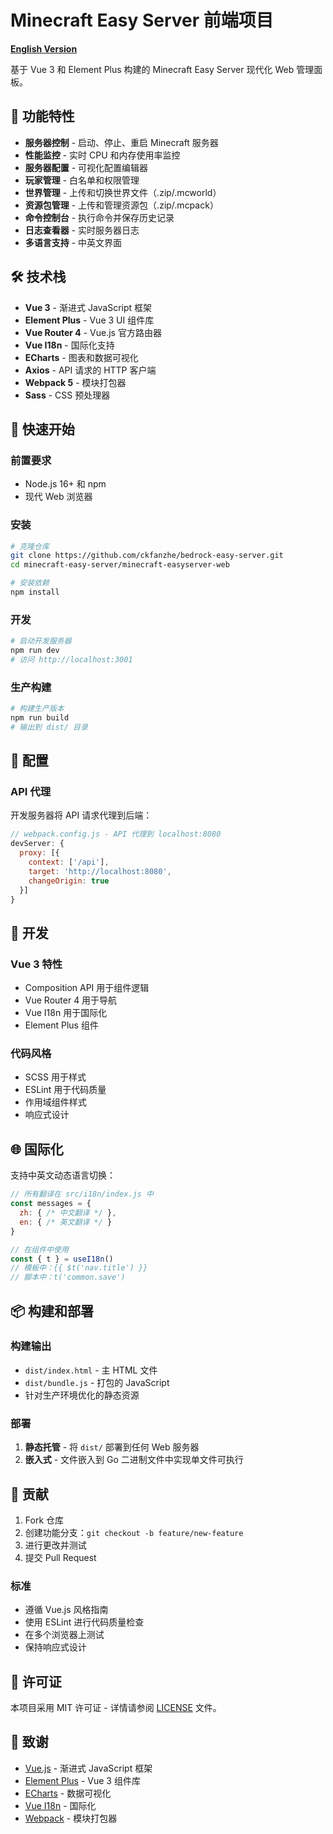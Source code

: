 # Minecraft Easy Server 前端项目

**[English Version](README.md)**

基于 Vue 3 和 Element Plus 构建的 Minecraft Easy Server 现代化 Web 管理面板。

## 🚀 功能特性

- **服务器控制** - 启动、停止、重启 Minecraft 服务器
- **性能监控** - 实时 CPU 和内存使用率监控
- **服务器配置** - 可视化配置编辑器
- **玩家管理** - 白名单和权限管理
- **世界管理** - 上传和切换世界文件（.zip/.mcworld）
- **资源包管理** - 上传和管理资源包（.zip/.mcpack）
- **命令控制台** - 执行命令并保存历史记录
- **日志查看器** - 实时服务器日志
- **多语言支持** - 中英文界面

## 🛠️ 技术栈

- **Vue 3** - 渐进式 JavaScript 框架
- **Element Plus** - Vue 3 UI 组件库
- **Vue Router 4** - Vue.js 官方路由器
- **Vue I18n** - 国际化支持
- **ECharts** - 图表和数据可视化
- **Axios** - API 请求的 HTTP 客户端
- **Webpack 5** - 模块打包器
- **Sass** - CSS 预处理器

## 🚀 快速开始

### 前置要求

- Node.js 16+ 和 npm
- 现代 Web 浏览器

### 安装

```bash
# 克隆仓库
git clone https://github.com/ckfanzhe/bedrock-easy-server.git
cd minecraft-easy-server/minecraft-easyserver-web

# 安装依赖
npm install
```

### 开发

```bash
# 启动开发服务器
npm run dev
# 访问 http://localhost:3001
```

### 生产构建

```bash
# 构建生产版本
npm run build
# 输出到 dist/ 目录
```

## 🔧 配置

### API 代理

开发服务器将 API 请求代理到后端：

```javascript
// webpack.config.js - API 代理到 localhost:8080
devServer: {
  proxy: [{
    context: ['/api'],
    target: 'http://localhost:8080',
    changeOrigin: true
  }]
}
```

## 🧪 开发

### Vue 3 特性
- Composition API 用于组件逻辑
- Vue Router 4 用于导航
- Vue I18n 用于国际化
- Element Plus 组件

### 代码风格
- SCSS 用于样式
- ESLint 用于代码质量
- 作用域组件样式
- 响应式设计

## 🌐 国际化

支持中英文动态语言切换：

```javascript
// 所有翻译在 src/i18n/index.js 中
const messages = {
  zh: { /* 中文翻译 */ },
  en: { /* 英文翻译 */ }
}

// 在组件中使用
const { t } = useI18n()
// 模板中：{{ $t('nav.title') }}
// 脚本中：t('common.save')
```

## 📦 构建和部署

### 构建输出
- `dist/index.html` - 主 HTML 文件
- `dist/bundle.js` - 打包的 JavaScript
- 针对生产环境优化的静态资源

### 部署
1. **静态托管** - 将 `dist/` 部署到任何 Web 服务器
2. **嵌入式** - 文件嵌入到 Go 二进制文件中实现单文件可执行

## 🤝 贡献

1. Fork 仓库
2. 创建功能分支：`git checkout -b feature/new-feature`
3. 进行更改并测试
4. 提交 Pull Request

### 标准
- 遵循 Vue.js 风格指南
- 使用 ESLint 进行代码质量检查
- 在多个浏览器上测试
- 保持响应式设计

## 📄 许可证

本项目采用 MIT 许可证 - 详情请参阅 [LICENSE](../LICENSE) 文件。

## 🙏 致谢

- [Vue.js](https://vuejs.org/) - 渐进式 JavaScript 框架
- [Element Plus](https://element-plus.org/) - Vue 3 组件库
- [ECharts](https://echarts.apache.org/) - 数据可视化
- [Vue I18n](https://vue-i18n.intlify.dev/) - 国际化
- [Webpack](https://webpack.js.org/) - 模块打包器